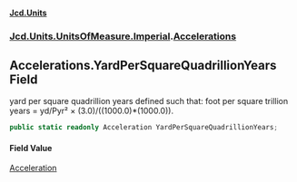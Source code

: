 #### [Jcd.Units](index.md 'index')
### [Jcd.Units.UnitsOfMeasure.Imperial](Jcd.Units.UnitsOfMeasure.Imperial.md 'Jcd.Units.UnitsOfMeasure.Imperial').[Accelerations](Accelerations.md 'Jcd.Units.UnitsOfMeasure.Imperial.Accelerations')

## Accelerations.YardPerSquareQuadrillionYears Field

yard per square quadrillion years defined such that: foot per square trillion years = yd/Pyr² ×
(3.0)/((1000.0)*(1000.0)).

```csharp
public static readonly Acceleration YardPerSquareQuadrillionYears;
```

#### Field Value
[Acceleration](Acceleration.md 'Jcd.Units.UnitTypes.Acceleration')